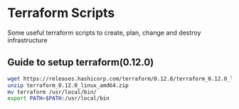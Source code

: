# Terraform Scripts
Some useful terraform scripts to create, plan, change and destroy infrastructure

## Guide to setup terraform(0.12.0)

```sh
wget https://releases.hashicorp.com/terraform/0.12.0/terraform_0.12.0_linux_amd64.zip 
unzip terraform_0.12.0_linux_amd64.zip 
mv terraform /usr/local/bin/
export PATH=$PATH:/usr/local/bin
```
